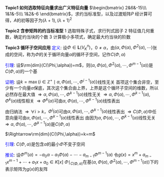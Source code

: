 **Topic1 如何选取特征向量求出广义特征向量**
$\begin{bmatrix}
2&6&-15\\\
1&1&-5\\\
1&2&-6
\end{bmatrix}$，求约当标准型，以及过渡矩阵$P$
经计算可得，$A$的初等因子为$(\lambda+1),(\lambda+1)^2$

**Topic2 含参矩阵的约当标准型**
1 选取特殊子式，求行列式因子
2 特征值几何重数，确定约当块的个数
3 计算极小多项式，确定最大约当块的阶数

**Topic3 循环子空间应用**
<font color=blue>定义</font>: 设$\Phi\in\mathbf{L}(V_K^n)$，$0\neq\alpha$，由$(\alpha,\Phi(\alpha),\Phi^2(\alpha),\cdots)$张成的空间，称为$\Phi$的关于循环向量$\alpha$的循环子空间，记作$C(\Phi,\alpha)$

<font color=blue>引理</font>: 设$\rm{dim}(C(\Phi,\alpha))=m$，则$(\alpha,\Phi(\alpha),\Phi^2(\alpha),\cdots,\Phi^{m-1}(\alpha))$是$C(\Phi,\alpha)$的一个基

<font color=blue>证明</font>: 设$k=\max\{i\in\mathbb{Z}^+\mid \alpha,\Phi(\alpha),\cdots,\Phi^{i-1}(\alpha)\}$线性无关
首项这个集合非空，至少有一个向量$\alpha$保底，其次这个集合由上界，上界是这个循环子空间的维数，所以必然存在最大值
$\Rightarrow\alpha,\Phi(\alpha),\cdots,\Phi^{k-1}(\alpha)$线性无关
$\Rightarrow\alpha,\Phi(\alpha),\cdots,\Phi^{k-1}(\alpha),\Phi^k(\alpha)$线性相关
$\Rightarrow\Phi^k(\alpha)$可由$\alpha,\Phi(\alpha),\cdots,\Phi^{k-1}(\alpha)$线性表出

由归纳法
$\Rightarrow\forall i>k$，$\Phi^i(\alpha)$可由$\alpha,\Phi(\alpha),\cdots,\Phi^{k-1}(\alpha)$线性表出
$\Rightarrow C(\Phi,\alpha)$中任意向量可由$\alpha,\Phi(\alpha),\cdots,\Phi^{k-1}(\alpha)$线性表出
由因为$\alpha,\Phi(\alpha),\cdots,\Phi^{k-1}(\alpha)$线性无关
$\Rightarrow\alpha,\Phi(\alpha),\cdots,\Phi^{k-1}(\alpha)$是$C(\Phi,\alpha)$

$\Rightarrow\rm{dim}(C(\Phi,\alpha))=k=m$

<font color=blue>引理</font>: $C(\Phi,\alpha)$是包含$\alpha$的最小$\Phi$不变子空间

<font color=blue>推论</font>: 设$\Phi^m(\alpha)=-a_0\alpha-a_1\Phi(\alpha)-\cdots-a_{m-1}\Phi^{m-1}(\alpha)$
令$g(x)=x^m+a_{m-1}x^{m-1}+\cdots+a_1x+a_0\in K[x]$
$\Phi\mid_{C(\Phi,\alpha)}$在基$(\alpha,\Phi(\alpha),\Phi^2(\alpha),\cdots,\Phi^{m-1}(\alpha))$下的表示矩阵为$g(x)$的友阵
